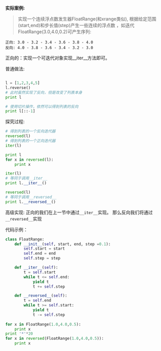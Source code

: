 **实际案例:**
>实现一个连续浮点数发生器FloatRange(和xrange类似),
根据给定范围(start,end)和步长值(step)产生一些连续的浮点数
，如迭代FloatRange(3.0,4.0,0.2)可产生序列:
```
正向: 3.0 - 3.2 - 3.4 - 3.6 - 3.8 - 4.0
反向: 4.0 - 3.8 - 3.6 - 3.4 - 3.2 - 3.0 
```

正向的：实现一个可迭代对象实现__iter__方法即可。

普通做法:
```python

l = [1,2,3,4,5]
l.reverse()
# 此时虽然实现了反向，但是改变了列表本身
print l

# 使用切片操作，依然可以得到列表的反向
print l[::-1]
```

探究过程:
```python
# 得到列表的一个反向迭代器
reversed(l)
# 得到列表的一个正向迭代器
iter(l)

print l
for x in reversed(l):
    print x

iter(l)
# 等同于调用__iter__
print l.__iter__()

reversed(l)
# 等同于调用__reversed__
print l.__reversed__()
```
高级实现:
正向的我们在上一节中通过`__iter__`实现。
那么反向我们将通过`__reversed__`实现

代码示例：
```python
class FloatRange:
    def __init__(self, start, end, step =0.1):
        self.start = start
        self.end = end
        self.step = step

    def __iter__(self):
        t = self.start
        while t <= self.end:
            yield t
            t += self.step

    def __reversed__(self):
        t = self.end
        while t >= self.start:
            yield t
            t -= self.step      
        
for x in FloatRange(1.0,4.0,0.5):
    print x
print '*'*20
for x in reversed(FloatRange(1.0,4.0,0.5)):
    print x
```
